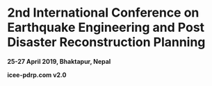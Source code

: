 # 2nd International Conference on Earthquake Engineering and Post Disaster Reconstruction Planning
**25-27 April 2019, Bhaktapur, Nepal**

**icee-pdrp.com v2.0**
